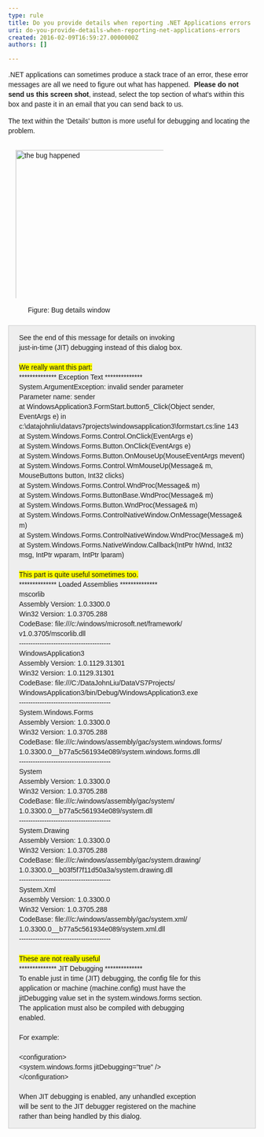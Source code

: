 ```yaml
---
type: rule
title: Do you provide details when reporting .NET Applications errors
uri: do-you-provide-details-when-reporting-net-applications-errors
created: 2016-02-09T16:59:27.0000000Z
authors: []

---
```




<span class='intro'> <p style="box-sizing&#58;border-box;word-wrap&#58;break-word;word-break&#58;break-word;font-family&#58;arial, sans-serif;font-size&#58;14px;line-height&#58;20.02px;"><span style="font-family&#58;arial, sans-serif;font-size&#58;14px;line-height&#58;20.02px;">.NET applications can some</span><span style="font-family&#58;arial, sans-serif;font-size&#58;14px;line-height&#58;20.02px;">times produce a stack trace of an error, these error messages are all we need to figure out what has happened.&#160;&#160;</span><strong style="font-family&#58;arial, sans-serif;font-size&#58;14px;line-height&#58;20.02px;">Please do not send us this screen shot</strong><span style="font-family&#58;arial, sans-serif;font-size&#58;14px;line-height&#58;20.02px;">, instead, select the top section of what's within this box and paste it in an&#160;</span><span style="font-family&#58;arial, sans-serif;font-size&#58;14px;line-height&#58;20.02px;">email that you can send back to us.</span><br></p> </span>

<p style="line-height&#58;20.02px;box-sizing&#58;border-box;word-wrap&#58;break-word;word-break&#58;break-word;font-family&#58;arial, sans-serif;font-size&#58;14px;">The text within the 'Details' button is more useful for debugging and locating the problem.</p><dl class="image" style="margin-top&#58;0px;margin-bottom&#58;20px;box-sizing&#58;border-box;font-family&#58;arial, sans-serif;font-size&#58;14px;line-height&#58;20.02px;"><dt style="box-sizing&#58;border-box;line-height&#58;1.42857;"><img src="https&#58;//www.ssw.com.au/ssw/Standards/Support/Images/DotNetDebug2.png" alt="the bug happened" width="440" height="321" style="margin&#58;5px;padding&#58;10px;box-sizing&#58;border-box;vertical-align&#58;middle;max-width&#58;100%;width&#58;auto;background-image&#58;none;background-attachment&#58;scroll;background-position&#58;0px 0px;background-repeat&#58;repeat;" /></dt><dd style="line-height&#58;1.42857;box-sizing&#58;border-box;">Figure&#58; Bug details window</dd></dl><div class="greybox" style="margin-top&#58;10px;margin-bottom&#58;10px;padding&#58;1em 1.5em;box-sizing&#58;border-box;border&#58;1px solid #cccccc;clear&#58;both;font-family&#58;arial, sans-serif;font-size&#58;14px;line-height&#58;20.02px;background&#58;#eeeeee;">See the end of this message for details on invoking&#160;<br style="box-sizing&#58;border-box;">just-in-time (JIT) debugging instead of this dialog box.<br style="box-sizing&#58;border-box;"><br style="box-sizing&#58;border-box;"><span style="box-sizing&#58;border-box;background-color&#58;#ffff00;">We really want this part&#58;</span><br style="box-sizing&#58;border-box;">************** Exception Text **************<br style="box-sizing&#58;border-box;">System.ArgumentException&#58; invalid sender parameter<br style="box-sizing&#58;border-box;">Parameter name&#58; sender<br style="box-sizing&#58;border-box;">at WindowsApplication3.FormStart.button5_Click(Object sender, EventArgs e) in c&#58;\datajohnliu\datavs7projects\windowsapplication3\formstart.cs&#58;line 143<br style="box-sizing&#58;border-box;">at System.Windows.Forms.Control.OnClick(EventArgs e)<br style="box-sizing&#58;border-box;">at System.Windows.Forms.Button.OnClick(EventArgs e)<br style="box-sizing&#58;border-box;">at System.Windows.Forms.Button.OnMouseUp(MouseEventArgs mevent)<br style="box-sizing&#58;border-box;">at System.Windows.Forms.Control.WmMouseUp(Message&amp; m, MouseButtons button, Int32 clicks)<br style="box-sizing&#58;border-box;">at System.Windows.Forms.Control.WndProc(Message&amp; m)<br style="box-sizing&#58;border-box;">at System.Windows.Forms.ButtonBase.WndProc(Message&amp; m)<br style="box-sizing&#58;border-box;">at System.Windows.Forms.Button.WndProc(Message&amp; m)<br style="box-sizing&#58;border-box;">at System.Windows.Forms.ControlNativeWindow.OnMessage(Message&amp; m)<br style="box-sizing&#58;border-box;">at System.Windows.Forms.ControlNativeWindow.WndProc(Message&amp; m)<br style="box-sizing&#58;border-box;">at System.Windows.Forms.NativeWindow.Callback(IntPtr hWnd, Int32 msg, IntPtr wparam, IntPtr lparam)<br style="box-sizing&#58;border-box;"><br style="box-sizing&#58;border-box;"><span style="box-sizing&#58;border-box;background-color&#58;#ffff00;">This part is quite useful sometimes too.</span><br style="box-sizing&#58;border-box;">************** Loaded Assemblies **************<br style="box-sizing&#58;border-box;">mscorlib<br style="box-sizing&#58;border-box;">Assembly Version&#58; 1.0.3300.0<br style="box-sizing&#58;border-box;">Win32 Version&#58; 1.0.3705.288<br style="box-sizing&#58;border-box;">CodeBase&#58; file&#58;///c&#58;/windows/microsoft.net/framework/ v1.0.3705/mscorlib.dll<br style="box-sizing&#58;border-box;">----------------------------------------<br style="box-sizing&#58;border-box;">WindowsApplication3<br style="box-sizing&#58;border-box;">Assembly Version&#58; 1.0.1129.31301<br style="box-sizing&#58;border-box;">Win32 Version&#58; 1.0.1129.31301<br style="box-sizing&#58;border-box;">CodeBase&#58; file&#58;///C&#58;/DataJohnLiu/DataVS7Projects/ WindowsApplication3/bin/Debug/WindowsApplication3.exe<br style="box-sizing&#58;border-box;">----------------------------------------<br style="box-sizing&#58;border-box;">System.Windows.Forms<br style="box-sizing&#58;border-box;">Assembly Version&#58; 1.0.3300.0<br style="box-sizing&#58;border-box;">Win32 Version&#58; 1.0.3705.288<br style="box-sizing&#58;border-box;">CodeBase&#58; file&#58;///c&#58;/windows/assembly/gac/system.windows.forms/ 1.0.3300.0__b77a5c561934e089/system.windows.forms.dll<br style="box-sizing&#58;border-box;">----------------------------------------<br style="box-sizing&#58;border-box;">System<br style="box-sizing&#58;border-box;">Assembly Version&#58; 1.0.3300.0<br style="box-sizing&#58;border-box;">Win32 Version&#58; 1.0.3705.288<br style="box-sizing&#58;border-box;">CodeBase&#58; file&#58;///c&#58;/windows/assembly/gac/system/ 1.0.3300.0__b77a5c561934e089/system.dll<br style="box-sizing&#58;border-box;">----------------------------------------<br style="box-sizing&#58;border-box;">System.Drawing<br style="box-sizing&#58;border-box;">Assembly Version&#58; 1.0.3300.0<br style="box-sizing&#58;border-box;">Win32 Version&#58; 1.0.3705.288<br style="box-sizing&#58;border-box;">CodeBase&#58; file&#58;///c&#58;/windows/assembly/gac/system.drawing/ 1.0.3300.0__b03f5f7f11d50a3a/system.drawing.dll<br style="box-sizing&#58;border-box;">----------------------------------------<br style="box-sizing&#58;border-box;">System.Xml<br style="box-sizing&#58;border-box;">Assembly Version&#58; 1.0.3300.0<br style="box-sizing&#58;border-box;">Win32 Version&#58; 1.0.3705.288<br style="box-sizing&#58;border-box;">CodeBase&#58; file&#58;///c&#58;/windows/assembly/gac/system.xml/ 1.0.3300.0__b77a5c561934e089/system.xml.dll<br style="box-sizing&#58;border-box;">----------------------------------------<br style="box-sizing&#58;border-box;"><br style="box-sizing&#58;border-box;"><span style="box-sizing&#58;border-box;background-color&#58;#ffff00;">These are not really useful</span><br style="box-sizing&#58;border-box;">************** JIT Debugging **************<br style="box-sizing&#58;border-box;">To enable just in time (JIT) debugging, the config file for this<br style="box-sizing&#58;border-box;">application or machine (machine.config) must have the<br style="box-sizing&#58;border-box;">jitDebugging value set in the system.windows.forms section.<br style="box-sizing&#58;border-box;">The application must also be compiled with debugging<br style="box-sizing&#58;border-box;">enabled.<br style="box-sizing&#58;border-box;"><br style="box-sizing&#58;border-box;">For example&#58;<br style="box-sizing&#58;border-box;"><br style="box-sizing&#58;border-box;">&lt;configuration&gt;<br style="box-sizing&#58;border-box;">&lt;system.windows.forms jitDebugging=&quot;true&quot; /&gt;<br style="box-sizing&#58;border-box;">&lt;/configuration&gt;<br style="box-sizing&#58;border-box;"><br style="box-sizing&#58;border-box;">When JIT debugging is enabled, any unhandled exception<br style="box-sizing&#58;border-box;">will be sent to the JIT debugger registered on the machine<br style="box-sizing&#58;border-box;">rather than being handled by this dialog.​</div>


